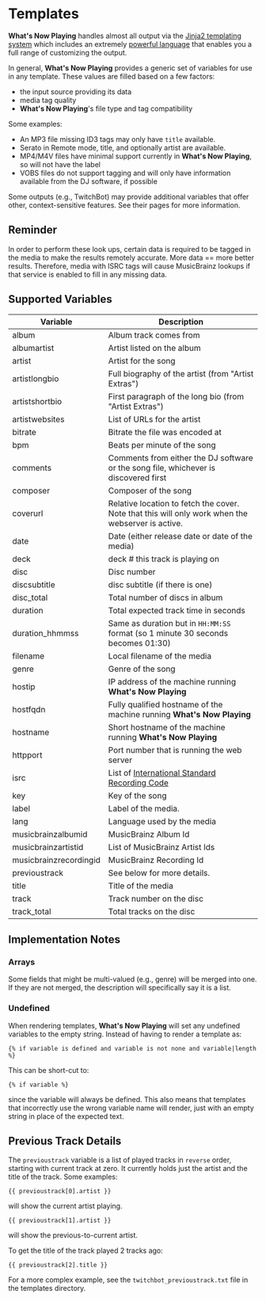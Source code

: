 # Templates

**What's Now Playing** handles almost all output via the [Jinja2
templating system](https://jinja2docs.readthedocs.io/) which includes an
extremely [powerful
language](https://jinja2docs.readthedocs.io/en/stable/templates.md)
that enables you a full range of customizing the output.

In general, **What's Now Playing** provides a generic set of variables
for use in any template. These values are filled based on a few factors:

- the input source providing its data
- media tag quality
- **What's Now Playing**'s file type and tag compatibility

Some examples:

- An MP3 file missing ID3 tags may only have
  `title` available.
- Serato in Remote mode, title, and optionally artist are available.
- MP4/M4V files have minimal support currently in **What's Now
  Playing**, so will not have the label
- VOBS files do not support tagging and will only have information
  available from the DJ software, if possible

Some outputs (e.g., TwitchBot) may provide additional variables that
offer other, context-sensitive features. See their pages for more
information.

## Reminder

In order to perform these look ups, certain data is required to be
tagged in the media to make the results remotely accurate. More data ==
more better results. Therefore, media with ISRC tags will cause
MusicBrainz lookups if that service is enabled to fill in any missing
data.

## Supported Variables

| Variable | Description |
|----|----|
| album | Album track comes from |
| albumartist | Artist listed on the album |
| artist | Artist for the song |
| artistlongbio | Full biography of the artist (from "Artist Extras") |
| artistshortbio | First paragraph of the long bio (from "Artist Extras") |
| artistwebsites | List of URLs for the artist |
| bitrate | Bitrate the file was encoded at |
| bpm | Beats per minute of the song |
| comments | Comments from either the DJ software or the song file, whichever is discovered first |
| composer | Composer of the song |
| coverurl | Relative location to fetch the cover. Note that this will only work when the webserver is active. |
| date | Date (either release date or date of the media) |
| deck | deck \# this track is playing on |
| disc | Disc number |
| discsubtitle | disc subtitle (if there is one) |
| disc_total | Total number of discs in album |
| duration | Total expected track time in seconds |
| duration_hhmmss | Same as duration but in `HH:MM:SS` format (so 1 minute 30 seconds becomes 01:30) |
| filename | Local filename of the media |
| genre | Genre of the song |
| hostip | IP address of the machine running **What's Now Playing** |
| hostfqdn | Fully qualified hostname of the machine running **What's Now Playing** |
| hostname | Short hostname of the machine running **What's Now Playing** |
| httpport | Port number that is running the web server |
| isrc | List of [International Standard Recording Code](https://isrc.ifpi.org/en/) |
| key | Key of the song |
| label | Label of the media. |
| lang | Language used by the media |
| musicbrainzalbumid | MusicBrainz Album Id |
| musicbrainzartistid | List of MusicBrainz Artist Ids |
| musicbrainzrecordingid | MusicBrainz Recording Id |
| previoustrack | See below for more details. |
| title | Title of the media |
| track | Track number on the disc |
| track_total | Total tracks on the disc |

## Implementation Notes

### Arrays

Some fields that might be multi-valued (e.g., genre) will be merged into
one. If they are not merged, the description will specifically say it is
a list.

### Undefined

When rendering templates, **What's Now Playing** will set any undefined
variables to the empty string. Instead of having to render a template
as:

``` jinja
{% if variable is defined and variable is not none and variable|length %}
```

This can be short-cut to:

``` jinja
{% if variable %}
```

since the variable will always be defined. This also means that
templates that incorrectly use the wrong variable name will render, just
with an empty string in place of the expected text.

## Previous Track Details

The `previoustrack` variable is a list of
played tracks in `reverse` order, starting
with current track at zero. It currently holds just the artist and the
title of the track. Some examples:

``` jinja
{{ previoustrack[0].artist }}
```

will show the current artist playing.

``` jinja
{{ previoustrack[1].artist }}
```

will show the previous-to-current artist.

To get the title of the track played 2 tracks ago:

``` jinja
{{ previoustrack[2].title }}
```

For a more complex example, see the
`twitchbot_previoustrack.txt` file in the
templates directory.
